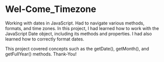 # Wel-Come_Timezone
Working with dates in JavaScript. Had to navigate various methods, formats, and time zones. In this project, I had learned how to work with the JavaScript Date object, including its methods and properties. I had also learned how to correctly format dates.

This project covered concepts such as the getDate(), getMonth(), and getFullYear() methods.
Thank-You!
